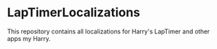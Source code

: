 # LapTimerLocalizations
This repository contains all localizations for Harry's LapTimer and other apps my Harry.
